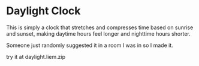 # Daylight Clock

This is simply a clock that stretches and compresses time based on sunrise and sunset, making daytime hours feel longer and nighttime hours shorter.

Someone just randomly suggested it in a room I was in so I made it.

try it at daylight.liem.zip 
